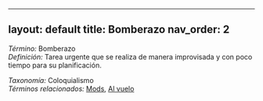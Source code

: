 
---
layout: default
title: Bomberazo
nav_order: 2
---

*Término:* Bomberazo  
*Definición:* Tarea urgente que se realiza de manera improvisada y con poco tiempo para su planificación.

*Taxonomía:* Coloquialismo  
*Términos relacionados:* [Mods](https://maleniski.github.io/diccionario-angl-tec-mx/docs/alfabeticamente/M/mods/), [Al vuelo](https://maleniski.github.io/diccionario-angl-tec-mx/docs/alfabeticamente/A/al-vuelo/)
